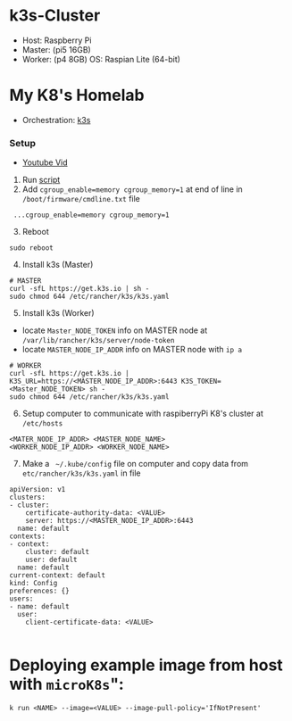 # k3s-Cluster
* Host: Raspberry Pi
* Master: (pi5 16GB)
* Worker: (p4 8GB)
OS: Raspian Lite (64-bit)

# My K8's Homelab
* Orchestration: [k3s](https://docs.k3s.io/quick-start)

### Setup
* [Youtube Vid](https://www.youtube.com/watch?v=6PqxJhV-t1s)

1. Run [script]()
2. Add `cgroup_enable=memory cgroup_memory=1` at end of line in `/boot/firmware/cmdline.txt` file 
```
 ...cgroup_enable=memory cgroup_memory=1
```
3. Reboot
```
sudo reboot
```
4. Install k3s (Master)
```
# MASTER
curl -sfL https://get.k3s.io | sh -
sudo chmod 644 /etc/rancher/k3s/k3s.yaml
```

5. Install k3s (Worker)
* locate `Master_NODE_TOKEN` info on MASTER node at `/var/lib/rancher/k3s/server/node-token`
* locate `MASTER_NODE_IP_ADDR` info on MASTER node with `ip a`

```
# WORKER
curl -sfL https://get.k3s.io | K3S_URL=https://<MASTER_NODE_IP_ADDR>:6443 K3S_TOKEN=<Master_NODE_TOKEN> sh -
sudo chmod 644 /etc/rancher/k3s/k3s.yaml
```
6. Setup computer to communicate with raspiberryPi K8's cluster at `/etc/hosts` 

```
<MATER_NODE_IP_ADDR> <MASTER_NODE_NAME>
<WORKER_NODE_IP_ADDR> <WORKER_NODE_NAME>
```
7. Make a ` ~/.kube/config` file on computer and copy data from ` etc/rancher/k3s/k3s.yaml` in file
```
apiVersion: v1
clusters:
- cluster:
    certificate-authority-data: <VALUE>
    server: https://<MASTER_NODE_IP_ADDR>:6443
  name: default
contexts:
- context:
    cluster: default
    user: default
  name: default
current-context: default
kind: Config
preferences: {}
users:
- name: default
  user:
    client-certificate-data: <VALUE>

```
```

```
# Deploying example image from host with `microK8s`":
```
k run <NAME> --image=<VALUE> --image-pull-policy='IfNotPresent'
```

